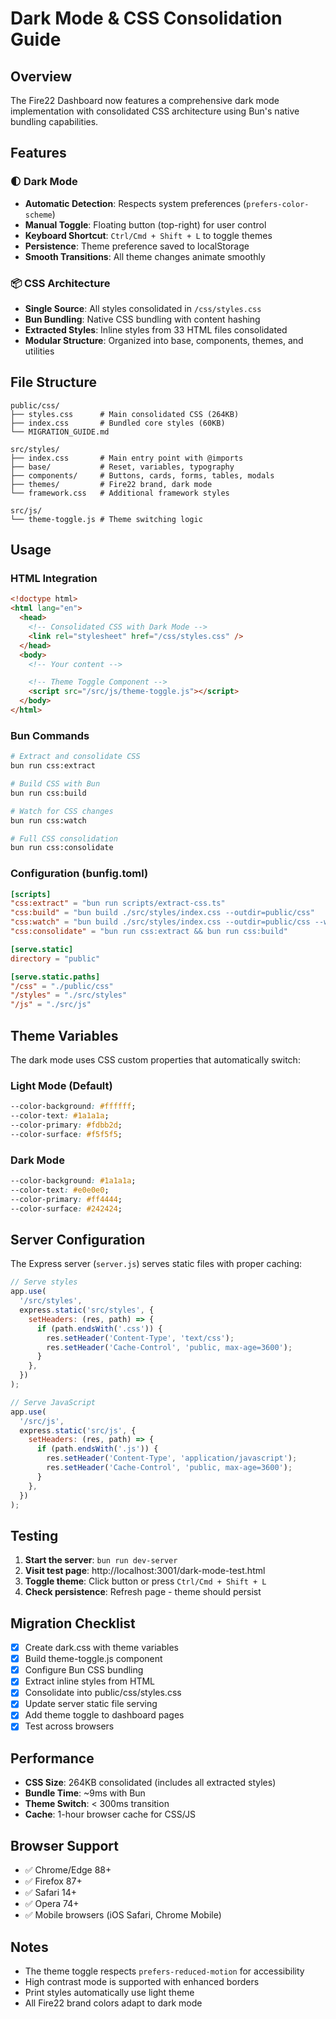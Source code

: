 # Dark Mode & CSS Consolidation Guide

## Overview

The Fire22 Dashboard now features a comprehensive dark mode implementation with
consolidated CSS architecture using Bun's native bundling capabilities.

## Features

### 🌓 Dark Mode

- **Automatic Detection**: Respects system preferences (`prefers-color-scheme`)
- **Manual Toggle**: Floating button (top-right) for user control
- **Keyboard Shortcut**: `Ctrl/Cmd + Shift + L` to toggle themes
- **Persistence**: Theme preference saved to localStorage
- **Smooth Transitions**: All theme changes animate smoothly

### 📦 CSS Architecture

- **Single Source**: All styles consolidated in `/css/styles.css`
- **Bun Bundling**: Native CSS bundling with content hashing
- **Extracted Styles**: Inline styles from 33 HTML files consolidated
- **Modular Structure**: Organized into base, components, themes, and utilities

## File Structure

```
public/css/
├── styles.css      # Main consolidated CSS (264KB)
├── index.css       # Bundled core styles (60KB)
└── MIGRATION_GUIDE.md

src/styles/
├── index.css       # Main entry point with @imports
├── base/           # Reset, variables, typography
├── components/     # Buttons, cards, forms, tables, modals
├── themes/         # Fire22 brand, dark mode
└── framework.css   # Additional framework styles

src/js/
└── theme-toggle.js # Theme switching logic
```

## Usage

### HTML Integration

```html
<!doctype html>
<html lang="en">
  <head>
    <!-- Consolidated CSS with Dark Mode -->
    <link rel="stylesheet" href="/css/styles.css" />
  </head>
  <body>
    <!-- Your content -->

    <!-- Theme Toggle Component -->
    <script src="/src/js/theme-toggle.js"></script>
  </body>
</html>
```

### Bun Commands

```bash
# Extract and consolidate CSS
bun run css:extract

# Build CSS with Bun
bun run css:build

# Watch for CSS changes
bun run css:watch

# Full CSS consolidation
bun run css:consolidate
```

### Configuration (bunfig.toml)

```toml
[scripts]
"css:extract" = "bun run scripts/extract-css.ts"
"css:build" = "bun build ./src/styles/index.css --outdir=public/css"
"css:watch" = "bun build ./src/styles/index.css --outdir=public/css --watch"
"css:consolidate" = "bun run css:extract && bun run css:build"

[serve.static]
directory = "public"

[serve.static.paths]
"/css" = "./public/css"
"/styles" = "./src/styles"
"/js" = "./src/js"
```

## Theme Variables

The dark mode uses CSS custom properties that automatically switch:

### Light Mode (Default)

```css
--color-background: #ffffff;
--color-text: #1a1a1a;
--color-primary: #fdbb2d;
--color-surface: #f5f5f5;
```

### Dark Mode

```css
--color-background: #1a1a1a;
--color-text: #e0e0e0;
--color-primary: #ff4444;
--color-surface: #242424;
```

## Server Configuration

The Express server (`server.js`) serves static files with proper caching:

```javascript
// Serve styles
app.use(
  '/src/styles',
  express.static('src/styles', {
    setHeaders: (res, path) => {
      if (path.endsWith('.css')) {
        res.setHeader('Content-Type', 'text/css');
        res.setHeader('Cache-Control', 'public, max-age=3600');
      }
    },
  })
);

// Serve JavaScript
app.use(
  '/src/js',
  express.static('src/js', {
    setHeaders: (res, path) => {
      if (path.endsWith('.js')) {
        res.setHeader('Content-Type', 'application/javascript');
        res.setHeader('Cache-Control', 'public, max-age=3600');
      }
    },
  })
);
```

## Testing

1. **Start the server**: `bun run dev-server`
2. **Visit test page**: http://localhost:3001/dark-mode-test.html
3. **Toggle theme**: Click button or press `Ctrl/Cmd + Shift + L`
4. **Check persistence**: Refresh page - theme should persist

## Migration Checklist

- [x] Create dark.css with theme variables
- [x] Build theme-toggle.js component
- [x] Configure Bun CSS bundling
- [x] Extract inline styles from HTML
- [x] Consolidate into public/css/styles.css
- [x] Update server static file serving
- [x] Add theme toggle to dashboard pages
- [x] Test across browsers

## Performance

- **CSS Size**: 264KB consolidated (includes all extracted styles)
- **Bundle Time**: ~9ms with Bun
- **Theme Switch**: < 300ms transition
- **Cache**: 1-hour browser cache for CSS/JS

## Browser Support

- ✅ Chrome/Edge 88+
- ✅ Firefox 87+
- ✅ Safari 14+
- ✅ Opera 74+
- ✅ Mobile browsers (iOS Safari, Chrome Mobile)

## Notes

- The theme toggle respects `prefers-reduced-motion` for accessibility
- High contrast mode is supported with enhanced borders
- Print styles automatically use light theme
- All Fire22 brand colors adapt to dark mode
